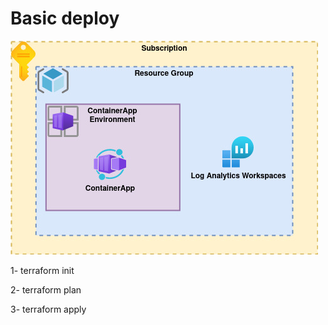 # Basic deploy

![alt text](https://github.com/leandroscardua/terraform-azure-containerapps/blob/main/basic/ContainerAppBasic.jpg?raw=true)

1- terraform init

2- terraform plan

3- terraform apply